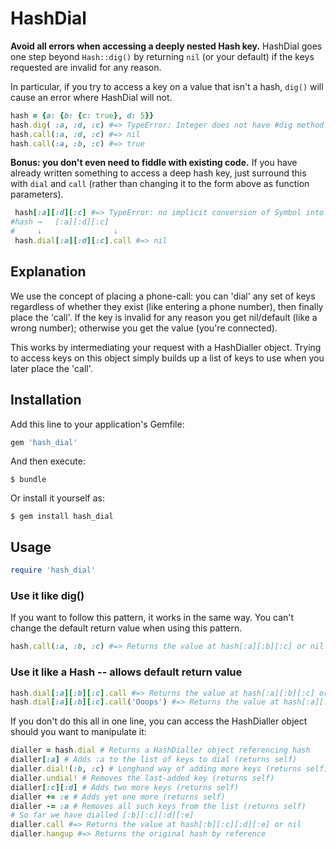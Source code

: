 # HashDial

**Avoid all errors when accessing a deeply nested Hash key.** HashDial goes one step beyond `Hash::dig()` by returning `nil` (or your default) if the keys requested are invalid for any reason.

In particular, if you try to access a key on a value that isn't a hash, `dig()` will cause an error where HashDial will not.

```ruby
hash = {a: {b: {c: true}, d: 5}}
hash.dig( :a, :d, :c) #=> TypeError: Integer does not have #dig method
hash.call(:a, :d, :c) #=> nil
hash.call(:a, :b, :c) #=> true
```

**Bonus: you don't even need to fiddle with existing code.** If you have already written something to access a deep hash key, just surround this with `dial` and `call` (rather than changing it to the form above as function parameters).

```ruby
 hash[:a][:d][:c] #=> TypeError: no implicit conversion of Symbol into Integer
#hash →   [:a][:d][:c]
#     ↓                ↓
 hash.dial[:a][:d][:c].call #=> nil
```

## Explanation

We use the concept of placing a phone-call: you can 'dial' any set of keys regardless of whether they exist (like entering a phone number), then finally place the 'call'. If the key is invalid for any reason you get nil/default (like a wrong number); otherwise you get the value (you're connected).

This works by intermediating your request with a HashDialler object. Trying to access keys on this object simply builds up a list of keys to use when you later place the 'call'.

## Installation

Add this line to your application's Gemfile:

```ruby
gem 'hash_dial'
```

And then execute:

    $ bundle

Or install it yourself as:

    $ gem install hash_dial

## Usage

```ruby
require 'hash_dial'
```

### Use it like dig()

If you want to follow this pattern, it works in the same way. You can't change the default return value when using this pattern.

```ruby
hash.call(:a, :b, :c) #=> Returns the value at hash[:a][:b][:c] or nil
```

### Use it like a Hash -- allows default return value

```ruby
hash.dial[:a][:b][:c].call #=> Returns the value at hash[:a][:b][:c] or nil
hash.dial[:a][:b][:c].call('Ooops') #=> Returns the value at hash[:a][:b][:c] or 'Ooops'
```

If you don't do this all in one line, you can access the HashDialler object should you want to manipulate it:

```ruby
dialler = hash.dial # Returns a HashDialler object referencing hash
dialler[:a] # Adds :a to the list of keys to dial (returns self)
dialler.dial!(:b, :c) # Longhand way of adding more keys (returns self)
dialler.undial! # Removes the last-added key (returns self)
dialler[:c][:d] # Adds two more keys (returns self)
dialler += :e # Adds yet one more (returns self)
dialler -= :a # Removes all such keys from the list (returns self)
# So far we have dialled [:b][:c][:d][:e]
dialler.call #=> Returns the value at hash[:b][:c][:d][:e] or nil
dialler.hangup #=> Returns the original hash by reference
```
